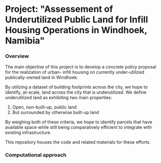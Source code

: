 # Project: "Assessement of Underutilized Public Land for Infill Housing Operations in Windhoek, Namibia"
### Overview
The main objective of this project is to develop a concrete policy proposal for the realization of urban-
infill housing on currently under-utilized publically-owned land in Windhoek.

By utilizing a dataset of building footprints across the city, we hope to identify, at-scale, land across the city that is underutilized. We define underutilized land as exhibiting two main properties:
1. Open, non-built-up, public land
2. But surrounded by otherwise built-up land

By weighing both of these criteria, we hope to identify parcels that have available space while still being comparatively efficient to integrate with existing infrastructure.

This repository houses the code and related materials for these efforts. 

### Computational approach
